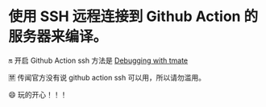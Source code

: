 # 使用 SSH 远程连接到 Github Action 的服务器来编译。

🔛 开启 Github Action ssh 方法是 [Debugging with tmate](https://github.com/marketplace/actions/debugging-with-tmate)

🈲️ 传闻官方没有说 github action ssh 可以用，所以请勿滥用。

😄 玩的开心！！！

